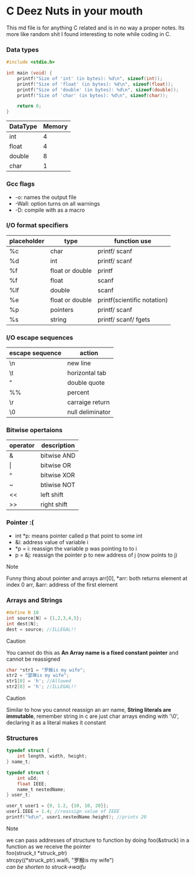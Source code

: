 # C Deez Nuts in your mouth
This md file is for anything C related and is in no way a proper notes. Its more like random shit I found interesting to note while coding in C.

### Data types
```c
#include <stdio.h>

int main (void) {
    printf("Size of 'int' (in bytes): %d\n", sizeof(int));
    printf("Size of 'float' (in bytes): %d\n", sizeof(float));
    printf("Size of 'double' (in bytes): %d\n", sizeof(double));
    printf("Size of 'char' (in bytes): %d\n", sizeof(char));

    return 0;
}
```

| DataType   | Memory    |
|--------------- | --------------- |
| int   | 4   |
| float   | 4   |
| double   | 8   |
| char  | 1   |

### Gcc flags
* -o: names the output file
* -Wall: option turns on all warnings
* -D<text>: compile with <text> as a macro

### I/O format specifiers
| placeholder | type | function use | 
| - | - | - |
| %c | char | printf/ scanf | 
| %d | int | printf/ scanf | 
| %f | float or double | printf |
| %f | float | scanf | 
| %lf | double | scanf | 
| %e | float or double | printf(scientific notation) | 
| %p | pointers | printf/ scanf | 
| %s | string | printf/ scanf/ fgets | 

### I/O escape sequences
| escape sequence | action | 
| - | - |
| \n | new line | 
| \t | horizontal tab | 
| \" | double quote | 
| %% | percent | 
| \r | carraige return |
| \0 | null deliminator | 


### Bitwise opertaions
| operator | description | 
| - | - |
| & | bitwise AND | 
| \| | bitwise OR | 
| ^ | bitwise XOR | 
| ~ | btiwise NOT | 
| << | left shift | 
| >> | right shift | 

### Pointer :(
* int *p: means pointer called p that point to some int
* &i: address value of variable i  
* *p = i: reassign the variable p was pointing to to i 
* p = &j: reassign the pointer p to new address of j (now points to j) 

> [!NOTE]
> Funny thing about pointer and arrays
> arr[0], *arr: both returns element at index 0
> arr, &arr: address of the first element

### Arrays and Strings
```c
#define N 10
int source[N] = {1,2,3,4,5};
int dest[N];
dest = source; //ILLEGAL!!
```
> [!CAUTION]
> You cannot do this as **An Array name is a fixed constant pointer** and cannot be reassigned

```c
char *str1 = "罗睺is my wife";
str2 = "瑟琳is my wife";
str1[0] = 'h'; //Allowed
str2[0] = 'h'; //ILLEGAL!!
```
> [!CAUTION]
> Similar to how you cannot reassign an arr name, **String literals are immutable**, remember
> string in c are just char arrays ending with '\0', declaring it as a literal makes it constant

### Structures
```c
typedef struct {
    int length, width, height;
} name_t;

typedef struct {
    int uId;
    float IEEE;
    name_t nestedName;
} user_t;

user_t user1 = {9, 1.2, {10, 10, 20}};
user1.IEEE = 1.4; //reassign value of IEEE
printf("%d\n", user1.nestedName.height); //prints 20
```

> [!NOTE]
> we can pass addresses of structure to function by doing foo(&struck)
> in a function as we receive the pointer <br>
> foo(struck_t *struck_ptr) <br>
> strcpy((*struck_ptr).waifi, "罗睺is my wife") <br>
> *can be shorten to struck->waifu* 
